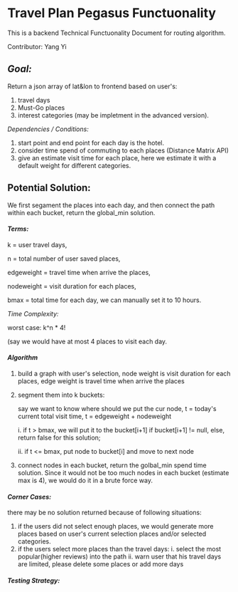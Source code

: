 # Travel Plan Pegasus Functuonality
This is a backend Technical Functuonality Document for routing algorithm. 

Contributor: Yang Yi


## *Goal:*

Return a json array of lat&lon to frontend based on user's:
1. travel days
2. Must-Go places 
3. interest categories (may be impletment in the advanced version).

*Dependencies / Conditions:*
1. start point and end point for each day is the hotel.
2. consider time spend of commuting to each places (Distance Matrix API)
3. give an estimate visit time for each place, here we estimate it with a default weight for different categories.

## Potential Solution: 

We first segament the places into each day, and then connect the path within each bucket, return the global_min solution.



#### *Terms:*

k = user travel days, 

n = total number of user saved places, 

edgeweight = travel time when arrive the places, 

nodeweight = visit duration for each places,

bmax = total time for each day, we can manually set it to 10 hours.


*Time Complexity:*

worst case: k^n * 4! 

(say we would have at most 4 places to visit each day.


#### *Algorithm*
1. build a graph with user's selection, node weight is visit duration for each places, edge weight is travel time when arrive the places

2. segment them into k buckets:
    
    say we want to know where should we put the cur node, t = today's current total visit time, t = edgeweight + nodeweight
    
    i. if t > bmax, we will put it to the bucket[i+1] if bucket[i+1] != null, else, return false for this solution;
    
    ii. if t <= bmax, put node to bucket[i] and move to next node
    
3. connect nodes in each bucket, return the golbal_min spend time solution. 
    Since it would not be too much nodes in each bucket (estimate max is 4), we would do it in a brute force way.


#### *Corner Cases:*

there may be no solution returned because of following situations:
1. if the users did not select enough places, we would generate more places based on user's current selection places and/or selected categories.
2. if the users select more places than the travel days:
    i. select the most popular(higher reviews) into the path
    ii. warn user that his travel days are limited, please delete some places or add more days 


#### *Testing Strategy:*
